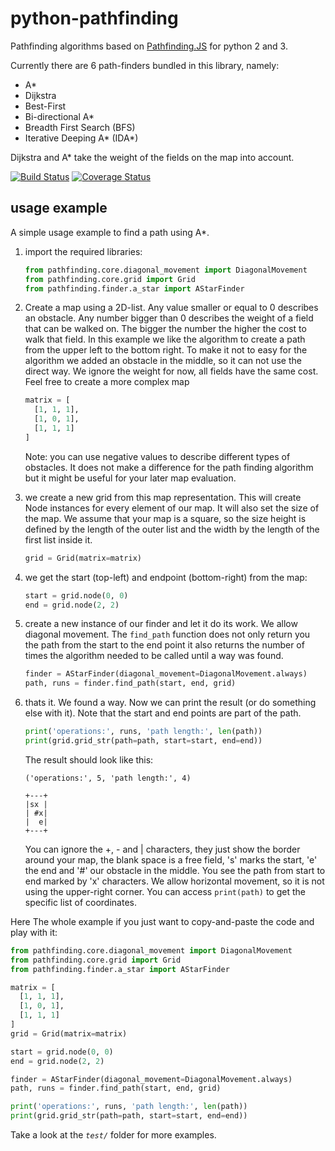 # python-pathfinding
Pathfinding algorithms based on [Pathfinding.JS](https://github.com/qiao/PathFinding.js) for python 2 and 3.

Currently there are 6 path-finders bundled in this library, namely:
 - A*
 - Dijkstra
 - Best-First
 - Bi-directional A*
 - Breadth First Search (BFS)
 - Iterative Deeping A* (IDA*)

Dijkstra and A* take the weight of the fields on the map into account.

[![Build Status](https://travis-ci.org/brean/python-pathfinding.svg?branch=master)](https://travis-ci.org/brean/python-pathfinding)
[![Coverage Status](https://coveralls.io/repos/brean/python-pathfinding/badge.svg?branch=master)](https://coveralls.io/r/brean/python-pathfinding?branch=master)

usage example
-------------
A simple usage example to find a path using A*.

1. import the required libraries:
    ```python
    from pathfinding.core.diagonal_movement import DiagonalMovement
    from pathfinding.core.grid import Grid
    from pathfinding.finder.a_star import AStarFinder
    ```

1. Create a map using a 2D-list. Any value smaller or equal to 0 describes an obstacle. Any number bigger than 0 describes the weight of a field that can be walked on. The bigger the number the higher the cost to walk that field. In this example we like the algorithm to create a path from the upper left to the bottom right. To make it not to easy for the algorithm we added an obstacle in the middle, so it can not use the direct way. We ignore the weight for now, all fields have the same cost. Feel free to create a more complex map
    ```python
    matrix = [
      [1, 1, 1],
      [1, 0, 1],
      [1, 1, 1]
    ]
    ```

	Note: you can use negative values to describe different types of obstacles. It does not make a difference for the path finding algorithm but it might be useful for your later map evaluation.

1. we create a new grid from this map representation. This will create Node instances for every element of our map. It will also set the size of the map. We assume that your map is a square, so the size height is defined by the length of the outer list and the width by the length of the first list inside it.

    ```python
    grid = Grid(matrix=matrix)
    ```
1. we get the start (top-left) and endpoint (bottom-right) from the map:

    ```python
    start = grid.node(0, 0)
    end = grid.node(2, 2)
    ```
1. create a new instance of our finder and let it do its work. We allow diagonal movement. The `find_path` function does not only return you the path from the start to the end point it also returns the number of times the algorithm needed to be called until a way was found.

    ```python
    finder = AStarFinder(diagonal_movement=DiagonalMovement.always)
    path, runs = finder.find_path(start, end, grid)
    ```
1. thats it. We found a way. Now we can print the result (or do something else with it). Note that the start and end points are part of the path.

    ```python
    print('operations:', runs, 'path length:', len(path))
    print(grid.grid_str(path=path, start=start, end=end))
    ```
    The result should look like this:
    ```
    ('operations:', 5, 'path length:', 4)

    +---+
    |sx |
    | #x|
    |  e|
    +---+
    ```
    You can ignore the +, - and | characters, they just show the border around your map, the blank space is a free field, 's' marks the start, 'e' the end and '#' our obstacle in the middle. You see the path from start to end marked by 'x' characters. We allow horizontal movement, so it is not using the upper-right corner. You can access `print(path)` to get the specific list of coordinates.

Here The whole example if you just want to copy-and-paste the code and play with it:

```python
from pathfinding.core.diagonal_movement import DiagonalMovement
from pathfinding.core.grid import Grid
from pathfinding.finder.a_star import AStarFinder

matrix = [
  [1, 1, 1],
  [1, 0, 1],
  [1, 1, 1]
]
grid = Grid(matrix=matrix)

start = grid.node(0, 0)
end = grid.node(2, 2)

finder = AStarFinder(diagonal_movement=DiagonalMovement.always)
path, runs = finder.find_path(start, end, grid)

print('operations:', runs, 'path length:', len(path))
print(grid.grid_str(path=path, start=start, end=end))
```

Take a look at the _`test/`_ folder for more examples.
